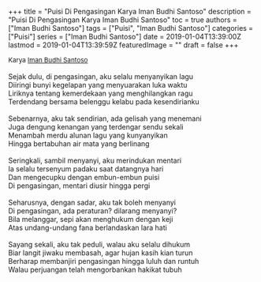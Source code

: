 +++
title = "Puisi Di Pengasingan Karya Iman Budhi Santoso"
description = "Puisi Di Pengasingan Karya Iman Budhi Santoso"
toc = true
authors = ["Iman Budhi Santoso"]
tags = ["Puisi", "Iman Budhi Santoso"]
categories = ["Puisi"]
series = ["Iman Budhi Santoso"]
date = 2019-01-04T13:39:00Z
lastmod = 2019-01-04T13:39:59Z
featuredImage = ""
draft = false
+++

<div style="text-align: justify;">
<div style="font-size: small;">Karya <a href="/authors/iman-budhi-santoso/" target="_blank">Iman Budhi Santoso</a></div><br />
Sejak dulu, di pengasingan, aku selalu menyanyikan lagu<br />Diiringi bunyi kegelapan yang menyuarakan luka waktu<br />Liriknya tentang kemerdekaan yang menghilangkan ragu<br />Terdendang bersama belenggu kelabu pada kesendirianku<br /><br />Sebenarnya, aku tak sendirian, ada gelisah yang menemani<br />Juga dengung kenangan yang terdengar sendu sekali<br />Menambah merdu alunan lagu yang kunyanyikan<br />Hingga bertabuhan air mata yang berlinang<br /><br />Seringkali, sambil menyanyi, aku merindukan mentari<br />Ia selalu tersenyum padaku saat datangnya hari<br />Dan mengecupku dengan embun-embun puisi<br />Di pengasingan, mentari diusir hingga pergi<br /><br />Seharusnya, dengan sadar, aku tak boleh menyanyi<br />Di pengasingan, ada peraturan? dilarang menyanyi?<br />Bila melanggar, sepi akan menghukum dengan keji<br />Atas undang-undang fana berlandaskan lara hati<br /><br />Sayang sekali, aku tak peduli, walau aku selalu dihukum<br />Biar langit jiwaku membasah, agar hujan kasih kian turun<br />Berharap membanjiri pengasingan hingga luluh dan runtuh<br />Walau perjuangan telah mengorbankan hakikat tubuh</div>
